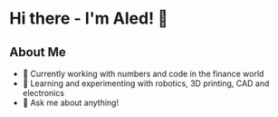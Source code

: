 # Hi there - I'm Aled! 👋

## About Me
- 🔭 Currently working with numbers and code in the finance world
- 🌱 Learning and experimenting with robotics, 3D printing, CAD and electronics
- 💬 Ask me about anything!

<!--
**aav31/aav31** is a ✨ _special_ ✨ repository because its `README.md` (this file) appears on your GitHub profile.

Here are some ideas to get you started:

- 🔭 I’m currently working on ...
- 🌱 I’m currently learning ...
- 👯 I’m looking to collaborate on ...
- 🤔 I’m looking for help with ...
- 💬 Ask me about ...
- 📫 How to reach me: ...
- 😄 Pronouns: ...
- ⚡ Fun fact: ...
-->
